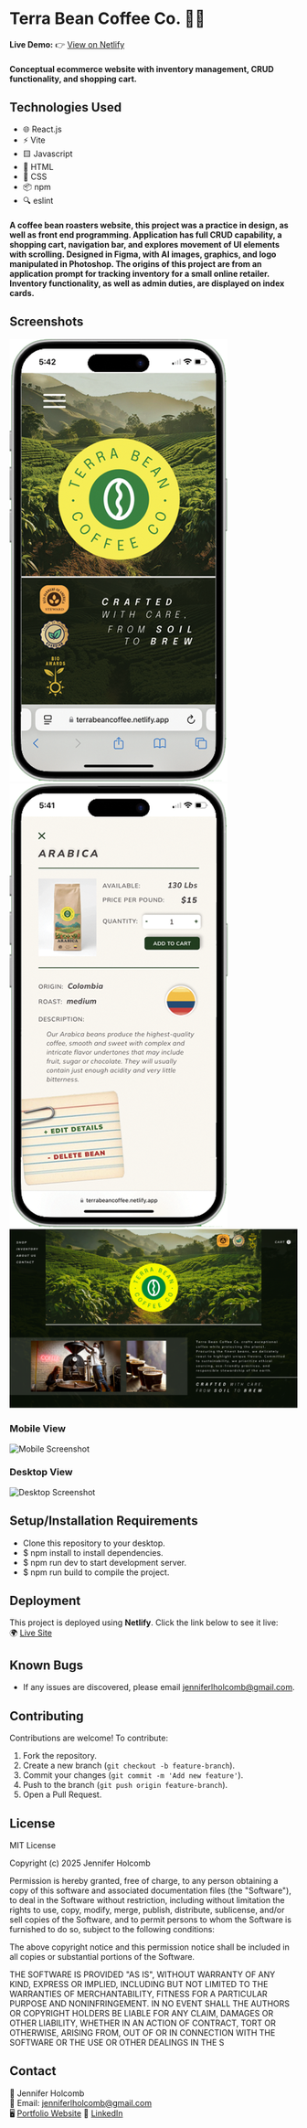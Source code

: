 # Terra Bean Coffee Co. 🎨🚀  

**Live Demo:** 👉 [View on Netlify](https://terrabeancoffee.netlify.app)  

#### Conceptual ecommerce website with inventory management, CRUD functionality, and shopping cart.

## Technologies Used

- 🌐 React.js
- ⚡ Vite
- 🟨 Javascript
- 🔶 HTML
- 🎨 CSS
- 📦 npm
- 🔍 eslint

#### A coffee bean roasters website, this project was a practice in design, as well as front end programming. Application has full CRUD capability, a shopping cart, navigation bar, and explores movement of UI elements with scrolling. Designed in Figma, with AI images, graphics, and logo manipulated in Photoshop. The origins of this project are from an application prompt for tracking inventory for a small online retailer. Inventory functionality, as well as admin duties, are displayed on index cards.

## Screenshots

![Screenshot](./public/img/terrabeanMobileScreen1.png)
![Screenshot](./public/img/terrabeanMobileScreen2.png)
![Screenshot](./public/img/desktopTerraScreenshot.png)

### Mobile View  
<img src="/img/terrabeanMobileScreen1.png" alt="Mobile Screenshot" width="400"/>

### Desktop View  
<img src="/img/desktopTerraScreenshot.png" alt="Desktop Screenshot" width="700"/>  


## Setup/Installation Requirements

* Clone this repository to your desktop.
* $ npm install to install dependencies.
* $ npm run dev to start development server.
* $ npm run build to compile the project.

## Deployment  
This project is deployed using **Netlify**. Click the link below to see it live:  
🌍 [Live Site](https://yourproject.netlify.app)  

## Known Bugs

* If any issues are discovered, please email jenniferlholcomb@gmail.com.

## Contributing

Contributions are welcome! To contribute:

1. Fork the repository.
2. Create a new branch (`git checkout -b feature-branch`).
3. Commit your changes (`git commit -m 'Add new feature'`).
4. Push to the branch (`git push origin feature-branch`).
5. Open a Pull Request.

## License

MIT License

Copyright (c) 2025 Jennifer Holcomb

Permission is hereby granted, free of charge, to any person obtaining a copy of this software and associated documentation files (the "Software"), to deal in the Software without restriction, including without limitation the rights to use, copy, modify, merge, publish, distribute, sublicense, and/or sell copies of the Software, and to permit persons to whom the Software is furnished to do so, subject to the following conditions:

The above copyright notice and this permission notice shall be included in all copies or substantial portions of the Software.

THE SOFTWARE IS PROVIDED "AS IS", WITHOUT WARRANTY OF ANY KIND, EXPRESS OR IMPLIED, INCLUDING BUT NOT LIMITED TO THE WARRANTIES OF MERCHANTABILITY, FITNESS FOR A PARTICULAR PURPOSE AND NONINFRINGEMENT. IN NO EVENT SHALL THE AUTHORS OR COPYRIGHT HOLDERS BE LIABLE FOR ANY CLAIM, DAMAGES OR OTHER LIABILITY, WHETHER IN AN ACTION OF CONTRACT, TORT OR OTHERWISE, ARISING FROM, OUT OF OR IN CONNECTION WITH THE SOFTWARE OR THE USE OR OTHER DEALINGS IN THE S

## Contact

👤 Jennifer Holcomb  
📧 Email: jenniferlholcomb@gmail.com  
🖥️ [Portfolio Website](https://jenholcomb.netlify.app) 
🔗 [LinkedIn](https://www.linkedin.com/in/jennifer-holcomb-pdx/)
